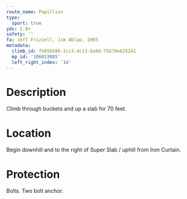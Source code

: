 ```yaml
---
route_name: Papillion
type:
  sport: true
yds: 5.8+
safety: ''
fa: Jeff Frizzell, Jim Ablao, 2003
metadata:
  climb_id: fb656586-1cc3-4c13-ba9d-75678e625241
  mp_id: '106033085'
  left_right_index: '14'
---
```

# Description
Climb through buckets and up a slab for 70 feet.

# Location
Begin downhill and to the right of Super Slab / uphill from Iron Curtain.

# Protection
Bolts.  Two bolt anchor.
